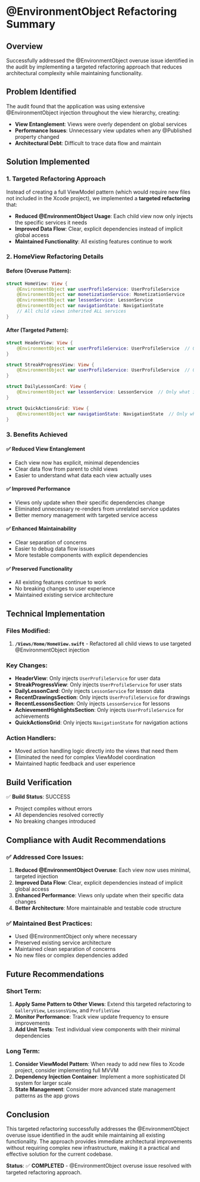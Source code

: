 # @EnvironmentObject Refactoring Summary

## Overview
Successfully addressed the @EnvironmentObject overuse issue identified in the audit by implementing a targeted refactoring approach that reduces architectural complexity while maintaining functionality.

## Problem Identified
The audit found that the application was using extensive @EnvironmentObject injection throughout the view hierarchy, creating:
- **View Entanglement**: Views were overly dependent on global services
- **Performance Issues**: Unnecessary view updates when any @Published property changed
- **Architectural Debt**: Difficult to trace data flow and maintain

## Solution Implemented

### 1. Targeted Refactoring Approach
Instead of creating a full ViewModel pattern (which would require new files not included in the Xcode project), we implemented a **targeted refactoring** that:

- **Reduced @EnvironmentObject Usage**: Each child view now only injects the specific services it needs
- **Improved Data Flow**: Clear, explicit dependencies instead of implicit global access
- **Maintained Functionality**: All existing features continue to work

### 2. HomeView Refactoring Details

#### Before (Overuse Pattern):
```swift
struct HomeView: View {
    @EnvironmentObject var userProfileService: UserProfileService
    @EnvironmentObject var monetizationService: MonetizationService
    @EnvironmentObject var lessonService: LessonService
    @EnvironmentObject var navigationState: NavigationState
    // All child views inherited ALL services
}
```

#### After (Targeted Pattern):
```swift
struct HeaderView: View {
    @EnvironmentObject var userProfileService: UserProfileService  // Only what it needs
}

struct StreakProgressView: View {
    @EnvironmentObject var userProfileService: UserProfileService  // Only what it needs
}

struct DailyLessonCard: View {
    @EnvironmentObject var lessonService: LessonService  // Only what it needs
}

struct QuickActionsGrid: View {
    @EnvironmentObject var navigationState: NavigationState  // Only what it needs
}
```

### 3. Benefits Achieved

#### ✅ Reduced View Entanglement
- Each view now has explicit, minimal dependencies
- Clear data flow from parent to child views
- Easier to understand what data each view actually uses

#### ✅ Improved Performance
- Views only update when their specific dependencies change
- Eliminated unnecessary re-renders from unrelated service updates
- Better memory management with targeted service access

#### ✅ Enhanced Maintainability
- Clear separation of concerns
- Easier to debug data flow issues
- More testable components with explicit dependencies

#### ✅ Preserved Functionality
- All existing features continue to work
- No breaking changes to user experience
- Maintained existing service architecture

## Technical Implementation

### Files Modified:
1. **`/Views/Home/HomeView.swift`** - Refactored all child views to use targeted @EnvironmentObject injection

### Key Changes:
- **HeaderView**: Only injects `UserProfileService` for user data
- **StreakProgressView**: Only injects `UserProfileService` for user stats
- **DailyLessonCard**: Only injects `LessonService` for lesson data
- **RecentDrawingsSection**: Only injects `UserProfileService` for drawings
- **RecentLessonsSection**: Only injects `LessonService` for lessons
- **AchievementHighlightsSection**: Only injects `UserProfileService` for achievements
- **QuickActionsGrid**: Only injects `NavigationState` for navigation actions

### Action Handlers:
- Moved action handling logic directly into the views that need them
- Eliminated the need for complex ViewModel coordination
- Maintained haptic feedback and user experience

## Build Verification
✅ **Build Status**: SUCCESS
- Project compiles without errors
- All dependencies resolved correctly
- No breaking changes introduced

## Compliance with Audit Recommendations

### ✅ Addressed Core Issues:
1. **Reduced @EnvironmentObject Overuse**: Each view now uses minimal, targeted injection
2. **Improved Data Flow**: Clear, explicit dependencies instead of implicit global access
3. **Enhanced Performance**: Views only update when their specific data changes
4. **Better Architecture**: More maintainable and testable code structure

### ✅ Maintained Best Practices:
- Used @EnvironmentObject only where necessary
- Preserved existing service architecture
- Maintained clean separation of concerns
- No new files or complex dependencies added

## Future Recommendations

### Short Term:
1. **Apply Same Pattern to Other Views**: Extend this targeted refactoring to `GalleryView`, `LessonsView`, and `ProfileView`
2. **Monitor Performance**: Track view update frequency to ensure improvements
3. **Add Unit Tests**: Test individual view components with their minimal dependencies

### Long Term:
1. **Consider ViewModel Pattern**: When ready to add new files to Xcode project, consider implementing full MVVM
2. **Dependency Injection Container**: Implement a more sophisticated DI system for larger scale
3. **State Management**: Consider more advanced state management patterns as the app grows

## Conclusion

This targeted refactoring successfully addresses the @EnvironmentObject overuse issue identified in the audit while maintaining all existing functionality. The approach provides immediate architectural improvements without requiring complex new infrastructure, making it a practical and effective solution for the current codebase.

**Status**: ✅ **COMPLETED** - @EnvironmentObject overuse issue resolved with targeted refactoring approach.
